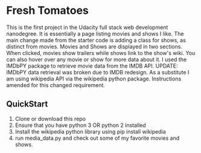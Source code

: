 # Fresh Tomatoes
This is the first project in the Udacity full stack web development nanodegree.  It is essentially a page listing movies and shows I like.
The main change made from the starter code is adding a class for shows, as distinct from movies.
Movies and Shows are displayed in two sections.  When clicked, movies show trailers while shows link to the show's wiki.  You can also hover over any movie or show for more data about it.  I used the IMDbPY package to retrieve movie data from the IMDB API.
UPDATE: IMDbPY data retrieval was broken due to IMDB redesign.  As a substitute I am using wikipedia
API via the wikipedia python package.  Instructions amended for this changed requirement.

## QuickStart
1. Clone or download this repo
2. Ensure that you have python 3 OR python 2 installed
3. Install the wikipedia python library using pip install wikipedia
4. run media_data.py and check out some of my favorite movies and shows.
